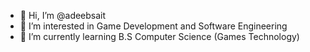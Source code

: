 - 👋 Hi, I’m @adeebsait
- 👀 I’m interested in Game Development and Software Engineering
- 🌱 I’m currently learning B.S Computer Science (Games Technology)
<!---
adeebsait/adeebsait is a ✨ special ✨ repository because its `README.md` (this file) appears on your GitHub profile.
You can click the Preview link to take a look at your changes.
--->
